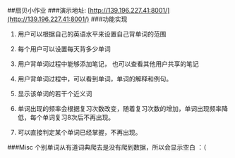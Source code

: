 ##扇贝小作业
###演示地址:
[http://139.196.227.41:8001/](http://139.196.227.41:8001/)
###功能实现
1. 用户可以根据自己的英语水平来设置自己背单词的范围

2. 每个用户可以设置每天背多少单词

3. 用户背单词过程中能够添加笔记， 也可以查看其他用户共享的笔记

4. 用户背单词过程中，可以看到单词，单词的解释和例句。

5. 显示该单词的若干个近义词
6. 单词出现的频率会根据复习次数改变，随着复习次数的增加，单词出现频率降低，每个单词复习8次后不再出现。
7. 可以直接判定某个单词已经掌握，不再出现。  

###Misc
个别单词从有道词典爬去是没有爬到数据，所以会显示空白 ：（

